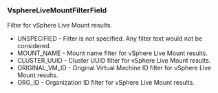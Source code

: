 ### VsphereLiveMountFilterField
Filter for vSphere Live Mount results.

- UNSPECIFIED - Filter is not specified. Any filter text would not be considered.
- MOUNT_NAME - Mount name filter for vSphere Live Mount results.
- CLUSTER_UUID - Cluster UUID filter for vSphere Live Mount results.
- ORIGINAL_VM_ID - Original Virtual Machine ID filter for vSphere Live Mount results.
- ORG_ID - Organization ID filter for vSphere Live Mount results.
